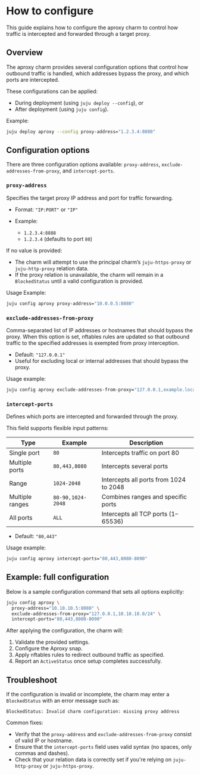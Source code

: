 # How to configure

This guide explains how to configure the aproxy charm to control how traffic is intercepted and forwarded through a target proxy.

## Overview

The aproxy charm provides several configuration options that control how outbound traffic is handled, which addresses bypass the proxy, and which ports are intercepted.

These configurations can be applied:

- During deployment (using `juju deploy --config`), or
- After deployment (using `juju config`).

Example:

```bash
juju deploy aproxy --config proxy-address="1.2.3.4:8080"
```

## Configuration options

There are three configuration options available: `proxy-address`, `exclude-addresses-from-proxy`, and `intercept-ports`.

### `proxy-address`

Specifies the target proxy IP address and port for traffic forwarding.

- Format: `"IP:PORT"` or `"IP"`
- Example:

  - `1.2.3.4:8888`
  - `1.2.3.4` (defaults to port `80`)

If no value is provided:

- The charm will attempt to use the principal charm’s `juju-https-proxy` or `juju-http-proxy` relation data.
- If the proxy relation is unavailable, the charm will remain in a `BlockedStatus` until a valid configuration is provided.

Usage Example:

```bash
juju config aproxy proxy-address="10.0.0.5:8080"
```

### `exclude-addresses-from-proxy`

Comma-separated list of IP addresses or hostnames that should bypass the proxy. When this option is set, nftables rules are updated so that outbound traffic to the specified addresses is exempted from proxy interception.

- Default: `"127.0.0.1"`
- Useful for excluding local or internal addresses that should bypass the proxy.

Usage example:

```bash
juju config aproxy exclude-addresses-from-proxy="127.0.0.1,example.local"
```

### `intercept-ports`

Defines which ports are intercepted and forwarded through the proxy.

This field supports flexible input patterns:

<!-- vale Canonical.013-Spell-out-numbers-below-10 = NO -->

| Type            | Example           | Description                            |
| --------------- | ----------------- | -------------------------------------- |
| Single port     | `80`              | Intercepts traffic on port 80          |
| Multiple ports  | `80,443,8080`     | Intercepts several ports               |
| Range           | `1024-2048`       | Intercepts all ports from 1024 to 2048 |
| Multiple ranges | `80-90,1024-2048` | Combines ranges and specific ports     |
| All ports       | `ALL`             | Intercepts all TCP ports (1–65536)     |

<!-- vale Canonical.013-Spell-out-numbers-below-10 = YES -->

- Default: `"80,443"`

Usage example:

```bash
juju config aproxy intercept-ports="80,443,8080-8090"
```

## Example: full configuration

Below is a sample configuration command that sets all options explicitly:

```bash
juju config aproxy \
  proxy-address="10.10.10.5:8080" \
  exclude-addresses-from-proxy="127.0.0.1,10.10.10.0/24" \
  intercept-ports="80,443,8080-8090"
```

After applying the configuration, the charm will:

1. Validate the provided settings.
2. Configure the Aproxy snap.
3. Apply nftables rules to redirect outbound traffic as specified.
4. Report an `ActiveStatus` once setup completes successfully.

## Troubleshoot

If the configuration is invalid or incomplete, the charm may enter a `BlockedStatus` with an error message such as:

```
BlockedStatus: Invalid charm configuration: missing proxy address
```

Common fixes:

- Verify that the `proxy-address` and `exclude-addresses-from-proxy` consist of valid IP or hostname.
- Ensure that the `intercept-ports` field uses valid syntax (no spaces, only commas and dashes).
- Check that your relation data is correctly set if you're relying on `juju-http-proxy` or `juju-https-proxy`.
